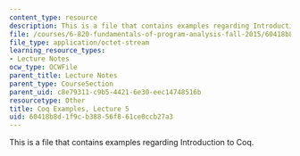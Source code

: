 ```yaml
---
content_type: resource
description: This is a file that contains examples regarding Introduction to Coq.
file: /courses/6-820-fundamentals-of-program-analysis-fall-2015/60418b8d1f9cb38856f861ce0ccb27a3_MIT6_820F15_L05_CoqIntro.v
file_type: application/octet-stream
learning_resource_types:
- Lecture Notes
ocw_type: OCWFile
parent_title: Lecture Notes
parent_type: CourseSection
parent_uid: c8e79311-c9b5-4421-6e30-eec14748516b
resourcetype: Other
title: Coq Examples, Lecture 5
uid: 60418b8d-1f9c-b388-56f8-61ce0ccb27a3
---
```

This is a file that contains examples regarding Introduction to Coq.

